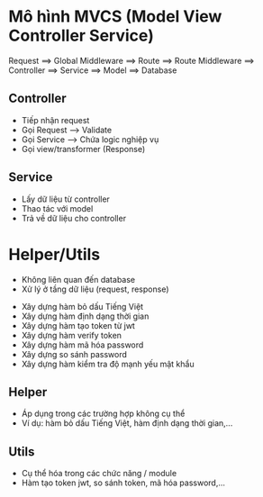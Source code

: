# Mô hình MVCS (Model View Controller Service)

Request ==> Global Middleware ==> Route ==> Route Middleware ==> Controller ==> Service ==> Model ==> Database

## Controller

- Tiếp nhận request
- Gọi Request --> Validate
- Gọi Service --> Chứa logic nghiệp vụ
- Gọi view/transformer (Response)

## Service

- Lấy dữ liệu từ controller
- Thao tác với model
- Trả về dữ liệu cho controller

# Helper/Utils

- Không liên quan đến database
- Xử lý ở tầng dữ liệu (request, response)

* Xây dựng hàm bỏ dấu Tiếng Việt
* Xây dựng hàm định dạng thời gian
* Xây dựng hàm tạo token từ jwt
* Xây dựng hàm verify token
* Xây dựng hàm mã hóa password
* Xây dựng so sánh password
* Xây dựng hàm kiểm tra độ mạnh yếu mật khẩu

## Helper

- Áp dụng trong các trường hợp không cụ thể
- Ví dụ: hàm bỏ dấu Tiếng Việt, hàm định dạng thời gian,...

## Utils

- Cụ thể hóa trong các chức năng / module
- Hàm tạo token jwt, so sánh token, mã hóa password,...

